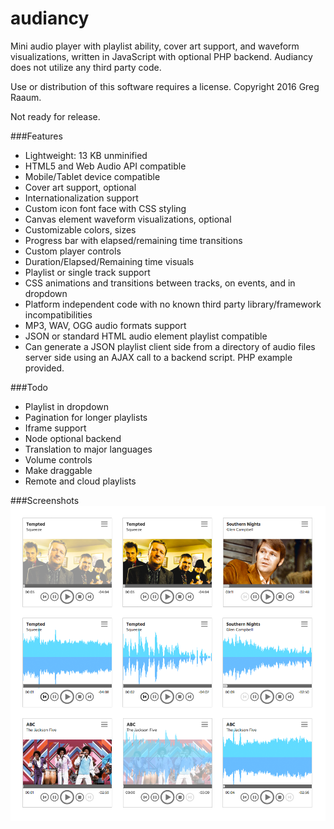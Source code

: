 # audiancy

Mini audio player with playlist ability, cover art support,  and waveform visualizations, written in JavaScript with optional PHP backend.  Audiancy does not utilize any third party code.

Use or distribution of this software requires a license.  Copyright 2016 Greg Raaum.

Not ready for release.

###Features 
- Lightweight: 13 KB unminified
- HTML5 and Web Audio API compatible
- Mobile/Tablet device compatible
- Cover art support, optional
- Internationalization support
- Custom icon font face with CSS styling
- Canvas element waveform visualizations, optional
- Customizable colors, sizes
- Progress bar with elapsed/remaining time transitions
- Custom player controls
- Duration/Elapsed/Remaining time visuals
- Playlist or single track support
- CSS animations and transitions between tracks, on events, and in dropdown
- Platform independent code with no known third party library/framework incompatibilities
- MP3, WAV, OGG audio formats support
- JSON or standard HTML audio element playlist compatible
- Can generate a JSON playlist client side from a directory of audio files server side using an AJAX call to a backend script.  PHP example provided.

###Todo

- Playlist in dropdown
- Pagination for longer playlists
- Iframe support
- Node optional backend
- Translation to major languages
- Volume controls
- Make draggable
- Remote and cloud playlists

###Screenshots
![](screenshots/player.png)
